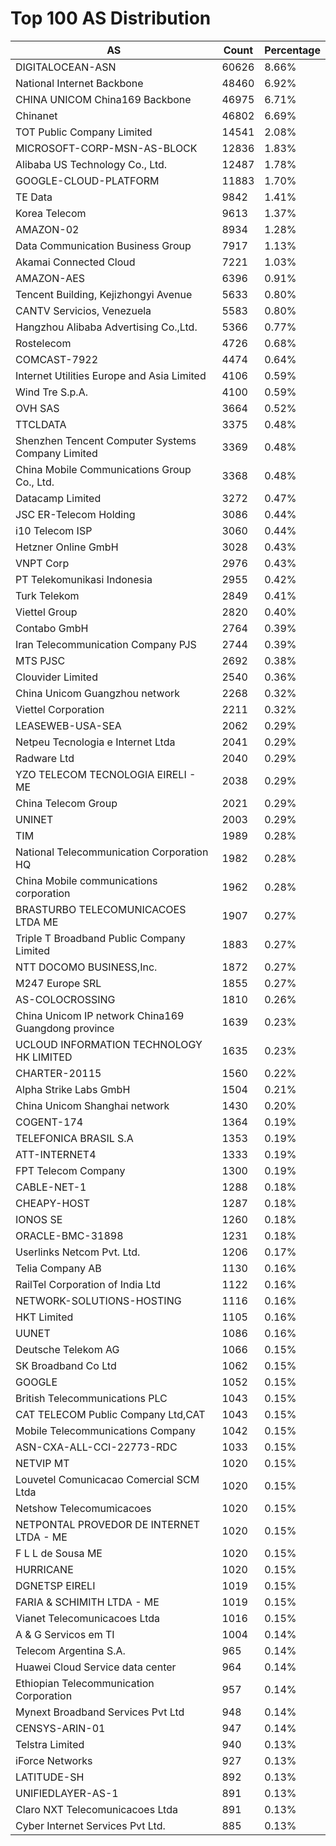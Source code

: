 # Top 100 AS Distribution
| AS | Count | Percentage |
|----|----|----|
| DIGITALOCEAN-ASN | 60626 | 8.66% |
| National Internet Backbone | 48460 | 6.92% |
| CHINA UNICOM China169 Backbone | 46975 | 6.71% |
| Chinanet | 46802 | 6.69% |
| TOT Public Company Limited | 14541 | 2.08% |
| MICROSOFT-CORP-MSN-AS-BLOCK | 12836 | 1.83% |
| Alibaba US Technology Co., Ltd. | 12487 | 1.78% |
| GOOGLE-CLOUD-PLATFORM | 11883 | 1.70% |
| TE Data | 9842 | 1.41% |
| Korea Telecom | 9613 | 1.37% |
| AMAZON-02 | 8934 | 1.28% |
| Data Communication Business Group | 7917 | 1.13% |
| Akamai Connected Cloud | 7221 | 1.03% |
| AMAZON-AES | 6396 | 0.91% |
| Tencent Building, Kejizhongyi Avenue | 5633 | 0.80% |
| CANTV Servicios, Venezuela | 5583 | 0.80% |
| Hangzhou Alibaba Advertising Co.,Ltd. | 5366 | 0.77% |
| Rostelecom | 4726 | 0.68% |
| COMCAST-7922 | 4474 | 0.64% |
| Internet Utilities Europe and Asia Limited | 4106 | 0.59% |
| Wind Tre S.p.A. | 4100 | 0.59% |
| OVH SAS | 3664 | 0.52% |
| TTCLDATA | 3375 | 0.48% |
| Shenzhen Tencent Computer Systems Company Limited | 3369 | 0.48% |
| China Mobile Communications Group Co., Ltd. | 3368 | 0.48% |
| Datacamp Limited | 3272 | 0.47% |
| JSC ER-Telecom Holding | 3086 | 0.44% |
| i10 Telecom ISP | 3060 | 0.44% |
| Hetzner Online GmbH | 3028 | 0.43% |
| VNPT Corp | 2976 | 0.43% |
| PT Telekomunikasi Indonesia | 2955 | 0.42% |
| Turk Telekom | 2849 | 0.41% |
| Viettel Group | 2820 | 0.40% |
| Contabo GmbH | 2764 | 0.39% |
| Iran Telecommunication Company PJS | 2744 | 0.39% |
| MTS PJSC | 2692 | 0.38% |
| Clouvider Limited | 2540 | 0.36% |
| China Unicom Guangzhou network | 2268 | 0.32% |
| Viettel Corporation | 2211 | 0.32% |
| LEASEWEB-USA-SEA | 2062 | 0.29% |
| Netpeu Tecnologia e Internet Ltda | 2041 | 0.29% |
| Radware Ltd | 2040 | 0.29% |
| YZO TELECOM TECNOLOGIA EIRELI - ME | 2038 | 0.29% |
| China Telecom Group | 2021 | 0.29% |
| UNINET | 2003 | 0.29% |
| TIM | 1989 | 0.28% |
| National Telecommunication Corporation HQ | 1982 | 0.28% |
| China Mobile communications corporation | 1962 | 0.28% |
| BRASTURBO TELECOMUNICACOES LTDA ME | 1907 | 0.27% |
| Triple T Broadband Public Company Limited | 1883 | 0.27% |
| NTT DOCOMO BUSINESS,Inc. | 1872 | 0.27% |
| M247 Europe SRL | 1855 | 0.27% |
| AS-COLOCROSSING | 1810 | 0.26% |
| China Unicom IP network China169 Guangdong province | 1639 | 0.23% |
| UCLOUD INFORMATION TECHNOLOGY HK LIMITED | 1635 | 0.23% |
| CHARTER-20115 | 1560 | 0.22% |
| Alpha Strike Labs GmbH | 1504 | 0.21% |
| China Unicom Shanghai network | 1430 | 0.20% |
| COGENT-174 | 1364 | 0.19% |
| TELEFONICA BRASIL S.A | 1353 | 0.19% |
| ATT-INTERNET4 | 1333 | 0.19% |
| FPT Telecom Company | 1300 | 0.19% |
| CABLE-NET-1 | 1288 | 0.18% |
| CHEAPY-HOST | 1287 | 0.18% |
| IONOS SE | 1260 | 0.18% |
| ORACLE-BMC-31898 | 1231 | 0.18% |
| Userlinks Netcom Pvt. Ltd. | 1206 | 0.17% |
| Telia Company AB | 1130 | 0.16% |
| RailTel Corporation of India Ltd | 1122 | 0.16% |
| NETWORK-SOLUTIONS-HOSTING | 1116 | 0.16% |
| HKT Limited | 1105 | 0.16% |
| UUNET | 1086 | 0.16% |
| Deutsche Telekom AG | 1066 | 0.15% |
| SK Broadband Co Ltd | 1062 | 0.15% |
| GOOGLE | 1052 | 0.15% |
| British Telecommunications PLC | 1043 | 0.15% |
| CAT TELECOM Public Company Ltd,CAT | 1043 | 0.15% |
| Mobile Telecommunications Company | 1042 | 0.15% |
| ASN-CXA-ALL-CCI-22773-RDC | 1033 | 0.15% |
| NETVIP MT | 1020 | 0.15% |
| Louvetel Comunicacao Comercial SCM Ltda | 1020 | 0.15% |
| Netshow Telecomumicacoes | 1020 | 0.15% |
| NETPONTAL PROVEDOR DE INTERNET LTDA - ME | 1020 | 0.15% |
| F L L de Sousa ME | 1020 | 0.15% |
| HURRICANE | 1020 | 0.15% |
| DGNETSP EIRELI | 1019 | 0.15% |
| FARIA & SCHIMITH LTDA - ME | 1019 | 0.15% |
| Vianet Telecomunicacoes Ltda | 1016 | 0.15% |
| A & G Servicos em TI | 1004 | 0.14% |
| Telecom Argentina S.A. | 965 | 0.14% |
| Huawei Cloud Service data center | 964 | 0.14% |
| Ethiopian Telecommunication Corporation | 957 | 0.14% |
| Mynext Broadband Services Pvt Ltd | 948 | 0.14% |
| CENSYS-ARIN-01 | 947 | 0.14% |
| Telstra Limited | 940 | 0.13% |
| iForce Networks | 927 | 0.13% |
| LATITUDE-SH | 892 | 0.13% |
| UNIFIEDLAYER-AS-1 | 891 | 0.13% |
| Claro NXT Telecomunicacoes Ltda | 891 | 0.13% |
| Cyber Internet Services Pvt Ltd. | 885 | 0.13% |
